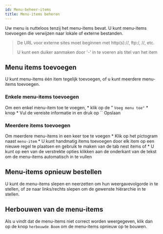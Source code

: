 ```yaml
---
id: Menu-beheer-items
title: Menu-items beheren
---
```


Uw menu is nutteloos tenzij het menu-items bevat. U kunt menu-items toevoegen die verwijzen naar lokale of externe bestanden.

> De URL voor externe sites moet beginnen met http(s)://, ftp:/, //, etc.
> 
> U kunt een duiker aanmaken door '-' in te voeren als titel van het item

## Menu items toevoegen

U kunt menu-items één item tegelijk toevoegen, of u kunt meerdere menu-items toevoegen.

### Enkele menu-items toevoegen

Om een enkel menu-item toe te voegen, * klik op de " `Voeg menu toe"` * knop * Vul de vereiste informatie in en druk op `` Opslaan

### Meerdere items toevoegen

Om meerdere menu-items in een keer toe te voegen * Klik op het pictogram naast `menu-item` * U kunt handmatig items toevoegen door elk item op een nieuwe regel te plaatsen en gebruik te maken van de tab nest items of * U kunt op een van de verstrekte opties klikken aan de onderkant van de tekst om de menu-items automatisch in te vullen

## Menu-items opnieuw bestellen

U kunt de menu-items slepen en neerzetten om hun weergavevolgorde in te stellen, of ze naar links/rechts slepen om de gewenste hiërarchie in te stellen.

## Herbouwen van de menu-items

Als u vindt dat de menu-items niet correct worden weergegeven, klik dan op de knop `herbouwde Boom` om de menu-items opnieuw op te bouwen.